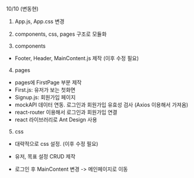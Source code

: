 10/10 (변동현)<br>
1. App.js, App.css 변경

2. components, css, pages 구조로 모듈화<br>

3. components<br>
- Footer, Header, MainContent.js 제작 (이후 수정 필요)<br>

4. pages<br>
- pages에 FirstPage 부분 제작<br>
- First.js: 유저가 보는 첫화면<br>
- Signup.js: 회원가입 페이지<br>
- mockAPI 데이터 연동. 로그인과 회원가입 유효성 검사 (Axios 이용해서 가져옴)<br>
- react-router 이용해서 로그인과 회원가입 연결<br>
- react 라이브러리로 Ant Design 사용<br>

5. css<br>
- 대략적으로 css 설정. (이후 수정 필요)<br>

- 유저, 목표 설정 CRUD 제작<br>
- 로그인 후 MainContent 변경 -> 메인페이지로 이동
